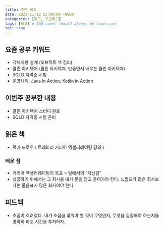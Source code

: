 ```yaml
---
title: 주간 회고
date: 2023-11-12 22:00:00 +0900
categories: [회고, 주간회고]
tags: [회고] # TAG names should always be lowercase
toc: true
---
```


## 요즘 공부 키워드
- 객체지향 설계 (오브젝트 책 정리)
- 클린 아키텍처 (클린 아키텍처, 만들면서 배우는 클린 아키텍처)
- SQLD 자격증 시험
- 운영체제, Java In Action, Kotlin in Action

## 이번주 공부한 내용
- 클린 아키텍처 스터디 완료
- SQLD 자격증 시험 준비

## 읽은 책
- 럭키 드로우 ( 트레바리 커리어 엑셀러레이팅 강의 )
### 배운 점
- 커리어 엑셀러레이팅의 목표 = 일에서의 "자신감"
- 성장하기 위해서는 그 회사를 내가 문을 닫고 들어가야 한다. 느낌표가 많은 회사보다는 물음표가 많은 회사여야 한다


## 피드백
- 초점이 흐려졌다. 내가 초점을 맞춰야 할 것이 무엇인지, 무엇을 집중해야 하는지를 명확히 하고 시간을 투자하자.
